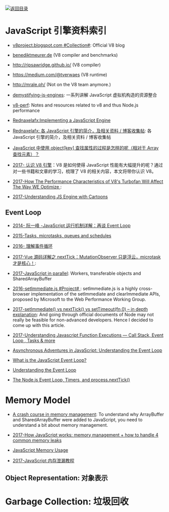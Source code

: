 [![返回目录](https://parg.co/UGo)](https://parg.co/b4z) 


# JavaScript 引擎资料索引

* [v8project.blogspot.com #Collection#](http://v8project.blogspot.com/): Official V8 blog

* [benediktmeurer.de](https://t.co/CzlzNpYFzx) (V8 compiler and benchmarks)

* <http://ripsawridge.github.io/> (V8 compiler)

* <https://medium.com/@tverwaes> (V8 runtime)

* <http://mrale.ph/> (Not on the V8 team anymore.)

- [demystifying-js-engines](https://github.com/a0viedo/demystifying-js-engines): 一系列讲解 JavaScript 虚拟机构造的资源整合

- [v8-perf](https://github.com/thlorenz/v8-perf): Notes and resources related to v8 and thus Node.js performance

- [Rednaxelafx:Implementing a JavaScript Engine](http://www.slideshare.net/RednaxelaFX/implement-js-krystalmok20131110)

- [Rednaxelafx: 各 JavaScript 引擎的简介，及相关资料 / 博客收集帖](http://hllvm.group.iteye.com/group/topic/37596): 各 JavaScript 引擎的简介，及相关资料 / 博客收集帖

- [JavaScript 中使用 object[key] 查找属性的过程是怎样的呢（相对于 Array 查找元素）？](https://www.zhihu.com/question/30848981/answer/51997592)

- [2017- 认识 V8 引擎](https://zhuanlan.zhihu.com/p/27628685)：V8 是如何使得 JavaScript 性能有大幅提升的呢？通过对一些书籍和文章的学习，梳理了 V8 的相关内容，本文将带你认识 V8。

- [2017-How The Performance Characteristics of V8's Turbofan Will Affect The Way WE Optimize ](https://www.nearform.com/blog/node-js-is-getting-a-new-v8-with-turbofan/):

* [2017-Understanding JS Engine with Cartoons](https://parg.co/U3B)

## Event Loop

* [2014- 阮一峰 -JavaScript 运行机制详解：再谈 Event Loop](http://www.ruanyifeng.com/blog/2014/10/event-loop.html)

* [2015-Tasks, microtasks, queues and schedules](https://jakearchibald.com/2015/tasks-microtasks-queues-and-schedules/)

- [2016- 理解事件循环](https://github.com/ccforward/cc/issues/47)

* [2017-Vue 源码详解之 nextTick：MutationObserver 只是浮云，microtask 才是核心！](https://segmentfault.com/a/1190000008589736):

* [2017-JavaScript in parallel](http://50linesofco.de/post/2017-02-06-javascript-in-parallel-web-workers-transferables-and-sharedarraybuffer): Workers, transferable objects and SharedArrayBuffer

* [2016-setImmediate.js #Project# ](https://github.com/YuzuJS/setImmediate): setImmediate.js is a highly cross-browser implementation of the setImmediate and clearImmediate APIs, proposed by Microsoft to the Web Performance Working Group.

* [2017-setImmediate() vs nextTick() vs setTimeout(fn,0) – in depth explanation](http://voidcanvas.com/setimmediate-vs-nexttick-vs-settimeout/): And going through official documents of Node may not really be feasible for non-advanced developers. Hence I decided to come up with this article.

* [2017-Understanding Javascript Function Executions — Call Stack, Event Loop , Tasks & more ](https://medium.com/@gaurav.pandvia/understanding-javascript-function-executions-tasks-event-loop-call-stack-more-part-1-5683dea1f5ec?source=linkShare-fe48c4221a4c-1503534847)

- [Asynchronous Adventures in JavaScript: Understanding the Event Loop](https://medium.com/@BenDiuguid/asynchronous-adventures-in-javascript-understanding-the-event-loop-fc6f968d5f72#.6td5rwy71)

- [What is the JavaScript Event Loop?](http://altitudelabs.com/blog/what-is-the-javascript-event-loop/)

- [Understanding the Event Loop](http://stackoverflow.com/questions/21607692/understanding-the-event-loop)

- [The Node.js Event Loop, Timers, and process.nextTick()](https://nodejs.org/en/docs/guides/event-loop-timers-and-nexttick/)

# Memory Model

* [A crash course in memory management](https://parg.co/b9p): To understand why ArrayBuffer and SharedArrayBuffer were added to JavaScript, you need to understand a bit about memory management.

- [2017-How JavaScript works: memory management + how to handle 4 common memory leaks](https://parg.co/bnw)

* [JavaScript Memory Usage](https://roman01la.github.io/js-memory-usage/)

- [2017-JavaScript 内存泄漏教程](http://www.ruanyifeng.com/blog/2017/04/memory-leak.html)

## Object Representation: 对象表示

# Garbage Collection: 垃圾回收

